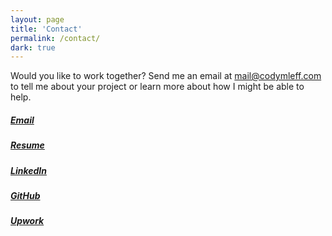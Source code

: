 ```yaml
---
layout: page
title: 'Contact'
permalink: /contact/
dark: true
---
```


Would you like to work together?  Send me an email at [mail@codymleff.com](mailto:mail@codymleff.com) to tell me about your project or learn more about how I might be able to help.

##### [Email](mailto:mail@codymleff.com)
##### [Resume](/assets/downloads/cml-resume.pdf)
##### [LinkedIn](https://www.linkedin.com/in/codymleff)
##### [GitHub](https://github.com/codyml)
##### [Upwork](https://www.upwork.com/o/profiles/users/_~01d77fe3f9c393bd04/)
